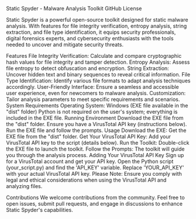 Static Spyder - Malware Analysis Toolkit
GitHub License

Static Spyder is a powerful open-source toolkit designed for static malware analysis. With features for file integrity verification, entropy analysis, string extraction, and file type identification, it equips security professionals, digital forensics experts, and cybersecurity enthusiasts with the tools needed to uncover and mitigate security threats.

Features
File Integrity Verification: Calculate and compare cryptographic hash values for file integrity and tamper detection.
Entropy Analysis: Assess file entropy to detect obfuscation and encryption.
String Extraction: Uncover hidden text and binary sequences to reveal critical information.
File Type Identification: Identify various file formats to adapt analysis techniques accordingly.
User-Friendly Interface: Ensure a seamless and accessible user experience, even for newcomers to malware analysis.
Customization: Tailor analysis parameters to meet specific requirements and scenarios.
System Requirements
Operating System: Windows (EXE file available in the "dist" folder)
Python is not required on the user's system; everything is included in the EXE file.
Running Environment
Download the EXE file from the "dist" folder.
Ensure you have a VirusTotal API key (instructions below).
Run the EXE file and follow the prompts.
Usage
Download the EXE: Get the EXE file from the "dist" folder.
Get Your VirusTotal API Key: Add your VirusTotal API key to the script (details below).
Run the Toolkit: Double-click the EXE file to launch the toolkit.
Follow the Prompts: The toolkit will guide you through the analysis process.
Adding Your VirusTotal API Key
Sign up for a VirusTotal account and get your API key.
Open the Python script (your_script.py) and find the 'API_KEY' variable.
Replace 'YOUR_API_KEY' with your actual VirusTotal API key.
Please Note: Ensure you comply with legal and ethical considerations when using the VirusTotal API and analyzing files.

Contributions
We welcome contributions from the community. Feel free to open issues, submit pull requests, and engage in discussions to enhance Static Spyder's capabilities.
